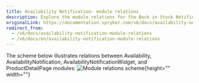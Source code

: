 ```yaml
---
title: Availability Notification- module relations
description: Explore the module relations for the Back in Stock Notification feature
originalLink: https://documentation.spryker.com/v6/docs/availability-notification-module-relations
redirect_from:
  - /v6/docs/availability-notification-module-relations
  - /v6/docs/en/availability-notification-module-relations
---
```


The scheme below illustrates relations between Availability, AvailabilityNotification, AvailabilityNotificationWidget, and ProductDetailPage modules:
![Module relations scheme](https://spryker.s3.eu-central-1.amazonaws.com/docs/Features/Mailing+&+Communication/Product+is+Available+Again/module-diagram.png){height="" width=""}


